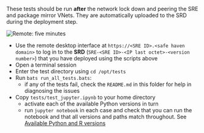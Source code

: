 These tests should be run **after** the network lock down and peering the SRE and package mirror VNets.
They are automatically uploaded to the SRD during the deployment step.

![Remote: five minutes](https://img.shields.io/static/v1?style=for-the-badge&logo=microsoft-onedrive&label=remote&color=blue&message=five%20minutes)

- Use the remote desktop interface at `https://<SRE ID>.<safe haven domain>` to log in to the **SRD** (`SRE-<SRE ID>-<IP last octet>-<version number>`) that you have deployed using the scripts above
- Open a terminal session
- Enter the test directory using `cd /opt/tests`
- Run `bats run_all_tests.bats`:
    - if any of the tests fail, check the `README.md` in this folder for help in diagnosing the issues
- Copy `tests/test_jupyter.ipynb` to your home directory
    - activate each of the available Python versions in turn
    - run `jupyter notebook` in each case and check that you can run the notebook and that all versions and paths match throughout. See [Available Python and R versions](<project:../roles/researcher/user_guide_guacamole.md#available-python-and-r-versions>)